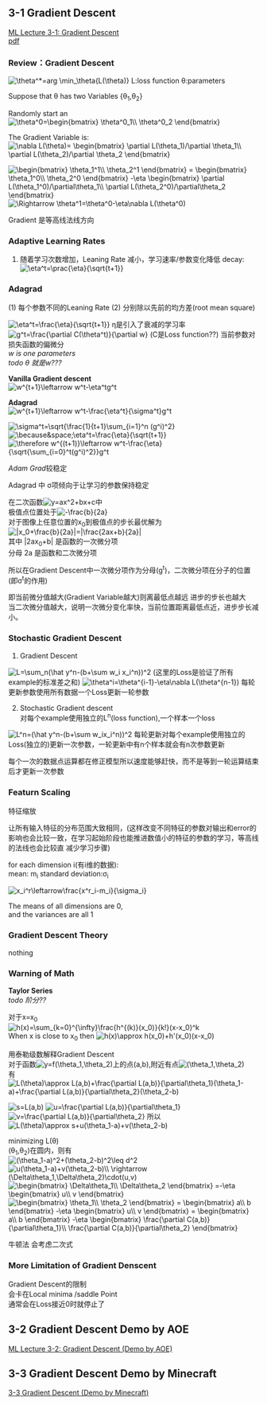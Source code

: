 ## 3-1 Gradient Descent
[ML Lecture 3-1: Gradient Descent](https://www.youtube.com/watch?v=yKKNr-QKz2Q&list=PLJV_el3uVTsPy9oCRY30oBPNLCo89yu49&index=6)  
[pdf](http://speech.ee.ntu.edu.tw/~tlkagk/courses/ML_2016/Lecture/Gradient%20Descent%20(v2).pdf)

### Review：Gradient Descent
<img src="https://latex.codecogs.com/gif.latex?\bg_white&space;\theta^*=arg&space;\min_\theta{L(\theta)}" title="\theta^*=arg \min_\theta{L(\theta)}" />  
L:loss function  
&theta;:parameters

Suppose that &theta; has two Variables {&theta;<sub>1</sub>,&theta;<sub>2</sub>}

Randomly start an <img src="https://latex.codecogs.com/gif.latex?\bg_white&space;\theta^0=\begin{bmatrix}&space;\theta^0_1\\&space;\theta^0_2&space;\end{bmatrix}" title="\theta^0=\begin{bmatrix} \theta^0_1\\ \theta^0_2 \end{bmatrix}" />

The Gradient Variable is:<img src="https://latex.codecogs.com/gif.latex?\bg_white&space;\nabla&space;L(\theta)=&space;\begin{bmatrix}&space;\partial&space;L(\theta_1)/\partial&space;\theta_1\\&space;\partial&space;L(\theta_2)/\partial&space;\theta_2&space;\end{bmatrix}" title="\nabla L(\theta)= \begin{bmatrix} \partial L(\theta_1)/\partial \theta_1\\ \partial L(\theta_2)/\partial \theta_2 \end{bmatrix}" />

<img src="https://latex.codecogs.com/gif.latex?\bg_white&space;\begin{bmatrix}&space;\theta_1^1\\&space;\theta_2^1&space;\end{bmatrix}&space;=&space;\begin{bmatrix}&space;\theta_1^0\\&space;\theta_2^0&space;\end{bmatrix}&space;-\eta&space;\begin{bmatrix}&space;\partial&space;L(\theta_1^0)/\partial\theta_1\\&space;\partial&space;L(\theta_2^0)/\partial\theta_2&space;\end{bmatrix}" title="\begin{bmatrix} \theta_1^1\\ \theta_2^1 \end{bmatrix} = \begin{bmatrix} \theta_1^0\\ \theta_2^0 \end{bmatrix} -\eta \begin{bmatrix} \partial L(\theta_1^0)/\partial\theta_1\\ \partial L(\theta_2^0)/\partial\theta_2 \end{bmatrix}" />
<img src="https://latex.codecogs.com/gif.latex?\bg_white&space;\Rightarrow&space;\theta^1=\theta^0-\eta\nabla&space;L(\theta^0)" title="\Rightarrow \theta^1=\theta^0-\eta\nabla L(\theta^0)" />

Gradient 是等高线法线方向

### Adaptive Learning Rates

1. 随着学习次数增加，Leaning Rate 减小，学习速率/参数变化降低
  decay:<img src="https://latex.codecogs.com/gif.latex?\bg_white&space;\eta^t=\prac{\eta}{\sqrt{t&plus;1}}" title="\eta^t=\prac{\eta}{\sqrt{t+1}}" />

### Adagrad
(1) 每个参数不同的Leaning Rate
(2) 分别除以先前的均方差(root mean square)

<img src="https://latex.codecogs.com/gif.latex?\bg_white&space;\eta^t=\frac{\eta}{\sqrt{t&plus;1}}" title="\eta^t=\frac{\eta}{\sqrt{t+1}}" /> &eta;<sup></sup>是引入了衰减的学习率  
<img src="https://latex.codecogs.com/gif.latex?\bg_white&space;g^t=\frac{\partial&space;C(\theta^t)}{\partial&space;w}" title="g^t=\frac{\partial C(\theta^t)}{\partial w}" />  (C是Loss function??) 当前参数对损失函数的偏微分  
*w is one parameters*  
*todo &theta; 就是w???*

**Vanilla Gradient descent**  
<img src="https://latex.codecogs.com/gif.latex?\bg_white&space;w^{t&plus;1}\leftarrow&space;w^t-\eta^tg^t" title="w^{t+1}\leftarrow w^t-\eta^tg^t" />

**Adagrad**  
<img src="https://latex.codecogs.com/gif.latex?\bg_white&space;w^{t&plus;1}\leftarrow&space;w^t-\frac{\eta^t}{\sigma^t}g^t" title="w^{t+1}\leftarrow w^t-\frac{\eta^t}{\sigma^t}g^t" />

<img src="https://latex.codecogs.com/gif.latex?\bg_white&space;\sigma^t=\sqrt{\frac{1}{t&plus;1}\sum_{i=1}^n&space;(g^i)^2}" title="\sigma^t=\sqrt{\frac{1}{t+1}\sum_{i=1}^n (g^i)^2}" />

<img src="https://latex.codecogs.com/gif.latex?\bg_white&space;\because&space;\eta^t=\frac{\eta}{\sqrt{t&plus;1}}" title="\because&space;\eta^t=\frac{\eta}{\sqrt{t+1}}" />  
<img src="https://latex.codecogs.com/gif.latex?\bg_white&space;\therefore&space;w^{(t&plus;1)}\leftarrow&space;w^t-\frac{\eta}{\sqrt{\sum_{i=0}^t(g^i)^2}}g^t" title="\therefore w^{(t+1)}\leftarrow w^t-\frac{\eta}{\sqrt{\sum_{i=0}^t(g^i)^2}}g^t" />

*Adam Grad*较稳定

Adagrad 中 &sigma;项倾向于让学习的参数保持稳定

在二次函数<img src="https://latex.codecogs.com/gif.latex?\bg_white&space;y=ax^2&plus;bx&plus;c" title="y=ax^2+bx+c" />中  
极值点位置处于<img src="https://latex.codecogs.com/gif.latex?\bg_white&space;-\frac{b}{2a}" title="-\frac{b}{2a}" />  
对于图像上任意位置的x<sub>0</sub>到极值点的步长最优解为  
<img src="https://latex.codecogs.com/gif.latex?\bg_white&space;|x_0&plus;\frac{b}{2a}|=|\frac{2ax&plus;b}{2a}|" title="|x_0+\frac{b}{2a}|=|\frac{2ax+b}{2a}|" />  
其中 |2ax<sub>0</sub>+b| 是函数的一次微分项  
分母 2a 是函数和二次微分项

所以在Gradient Descent中一次微分项作为分母(g<sup>t</sup>)，二次微分项在分子的位置(即&sigma;<sup>t</sup>的作用)

即当前微分值越大(Gradient Variable越大)则离最低点越远 进步的步长也越大  
当二次微分值越大，说明一次微分变化率快，当前位置距离最低点近，进步步长减小。

### Stochastic Gradient Descent

1) Gradient Descent  
<img src="https://latex.codecogs.com/gif.latex?\bg_white&space;L=\sum_n(\hat&space;y^n-(b&plus;\sum&space;w_i&space;x_i^n))^2" title="L=\sum_n(\hat y^n-(b+\sum w_i x_i^n))^2" />  
(这里的Loss是验证了所有example的标准差之和)  
<img src="https://latex.codecogs.com/gif.latex?\bg_white&space;\theta^i=\theta^{i-1}-\eta\nabla&space;L(\theta^{n-1})" title="\theta^i=\theta^{i-1}-\eta\nabla L(\theta^{n-1})" />  
每轮更新参数使用所有数据一个Loss更新一轮参数

2) Stochastic Gradient descent  
对每个example使用独立的L<sup>n</sup>(loss function),一个样本一个loss  
<img src="https://latex.codecogs.com/gif.latex?\bg_white&space;L^n=(\hat&space;y^n-(b&plus;\sum&space;w_ix_i^n))^2" title="L^n=(\hat y^n-(b+\sum w_ix_i^n))^2" />  
每轮更新对每个example使用独立的Loss(独立的)更新一次参数，一轮更新中有n个样本就会有n次参数更新

每个一次的数据点运算都在修正模型所以速度能够赶快，而不是等到一轮运算结束后才更新一次参数

### Featurn Scaling
特征缩放

让所有输入特征的分布范围大致相同，(这样改变不同特征的参数对输出和error的影响也会比较一致，在学习起始阶段也能推进数值小的特征的参数的学习，等高线的法线也会比较直 减少学习步骤)

for each dimension i(有i维的数据):  
mean: m<sub>i</sub>
standard deviation:&sigma;<sub>i</sub>

<img src="https://latex.codecogs.com/gif.latex?\bg_white&space;x_i^r\leftarrow\frac{x^r_i-m_i}{\sigma_i}" title="x_i^r\leftarrow\frac{x^r_i-m_i}{\sigma_i}" />

The means of all dimensions are 0,  
and the variances are all 1

### Gradient Descent Theory
nothing

### Warning of Math
**Taylor Series**  
*todo 阶分??*

对于x=x<sub>0</sub>  
<img src="https://latex.codecogs.com/gif.latex?\bg_white&space;h(x)=\sum_{k=0}^{\infty}\frac{h^{(k)}(x_0)}{k!}(x-x_0)^k" title="h(x)=\sum_{k=0}^{\infty}\frac{h^{(k)}(x_0)}{k!}(x-x_0)^k" />  
When x is close to x<sub>0</sub> then <img src="https://latex.codecogs.com/gif.latex?\bg_white&space;h(x)\approx&space;h(x_0)&plus;h'(x_0)(x-x_0)" title="h(x)\approx h(x_0)+h'(x_0)(x-x_0)" />

用泰勒级数解释Gradient Descent  
对于函数<img src="https://latex.codecogs.com/gif.latex?\bg_white&space;y=f(\theta_1,\theta_2)" title="y=f(\theta_1,\theta_2)" />上的点(a,b),附近有点<img src="https://latex.codecogs.com/gif.latex?\bg_white&space;(\theta_1,\theta_2)" title="(\theta_1,\theta_2)" />  
有  
<img src="https://latex.codecogs.com/gif.latex?\bg_white&space;L(\theta)\approx&space;L(a,b)&plus;\frac{\partial&space;L(a,b)}{\partial\theta_1}(\theta_1-a)&plus;\frac{\partial&space;L(a,b)}{\partial\theta_2}(\theta_2-b)" title="L(\theta)\approx L(a,b)+\frac{\partial L(a,b)}{\partial\theta_1}(\theta_1-a)+\frac{\partial L(a,b)}{\partial\theta_2}(\theta_2-b)" />

<img src="https://latex.codecogs.com/gif.latex?\bg_white&space;s=L(a,b)" title="s=L(a,b)" />  
<img src="https://latex.codecogs.com/gif.latex?\bg_white&space;u=\frac{\partial&space;L(a,b)}{\partial\theta_1}" title="u=\frac{\partial L(a,b)}{\partial\theta_1}" />  
<img src="https://latex.codecogs.com/gif.latex?\bg_white&space;v=\frac{\partial&space;L(a,b)}{\partial\theta_2}" title="v=\frac{\partial L(a,b)}{\partial\theta_2}" />  
所以
<img src="https://latex.codecogs.com/gif.latex?\bg_white&space;L(\theta)\approx&space;s&plus;u(\theta_1-a)&plus;v(\theta_2-b)" title="L(\theta)\approx s+u(\theta_1-a)+v(\theta_2-b)" />

minimizing L(&theta;)  
(&theta;<sub>1</sub>,&theta;<sub>2</sub>)在圆内，则有  
<img src="https://latex.codecogs.com/gif.latex?\bg_white&space;(\theta_1-a)^2&plus;(\theta_2-b)^2\leq&space;d^2" title="(\theta_1-a)^2+(\theta_2-b)^2\leq d^2" />  
<img src="https://latex.codecogs.com/gif.latex?\bg_white&space;u(\theta_1-a)&plus;v(\theta_2-b)\\&space;\rightarrow&space;(\Delta\theta_1,\Delta\theta_2)\cdot(u,v)" title="u(\theta_1-a)+v(\theta_2-b)\\ \rightarrow (\Delta\theta_1,\Delta\theta_2)\cdot(u,v)" />  
<img src="https://latex.codecogs.com/gif.latex?\bg_white&space;\begin{bmatrix}&space;\Delta\theta_1\\&space;\Delta\theta_2&space;\end{bmatrix}&space;=-\eta&space;\begin{bmatrix}&space;u\\&space;v&space;\end{bmatrix}" title="\begin{bmatrix} \Delta\theta_1\\ \Delta\theta_2 \end{bmatrix} =-\eta \begin{bmatrix} u\\ v \end{bmatrix}" />  
<img src="https://latex.codecogs.com/gif.latex?\bg_white&space;\begin{bmatrix}&space;\theta_1\\&space;\theta_2&space;\end{bmatrix}&space;=&space;\begin{bmatrix}&space;a\\&space;b&space;\end{bmatrix}&space;-\eta&space;\begin{bmatrix}&space;u\\&space;v&space;\end{bmatrix}&space;=&space;\begin{bmatrix}&space;a\\&space;b&space;\end{bmatrix}&space;-\eta&space;\begin{bmatrix}&space;\frac{\partial&space;C(a,b)}{\partial\theta_1}\\&space;\frac{\partial&space;C(a,b)}{\partial\theta_2}&space;\end{bmatrix}" title="\begin{bmatrix} \theta_1\\ \theta_2 \end{bmatrix} = \begin{bmatrix} a\\ b \end{bmatrix} -\eta \begin{bmatrix} u\\ v \end{bmatrix} = \begin{bmatrix} a\\ b \end{bmatrix} -\eta \begin{bmatrix} \frac{\partial C(a,b)}{\partial\theta_1}\\ \frac{\partial C(a,b)}{\partial\theta_2} \end{bmatrix}" />

牛顿法  会考虑二次式

### More Limitation of Gradient Denscent
Gradient Descent的限制  
会卡在Local minima /saddle Point  
通常会在Loss接近0时就停止了

## 3-2 Gradient Descent Demo by AOE
[ML Lecture 3-2: Gradient Descent (Demo by AOE)](https://www.youtube.com/watch?v=1_HBTJyWgNA&list=PLJV_el3uVTsPy9oCRY30oBPNLCo89yu49&index=7)

## 3-3 Gradient Descent Demo by Minecraft
[3-3 Gradient Descent (Demo by Minecraft)](https://www.youtube.com/watch?v=wzPAInDF_gI&list=PLJV_el3uVTsPy9oCRY30oBPNLCo89yu49&index=8)